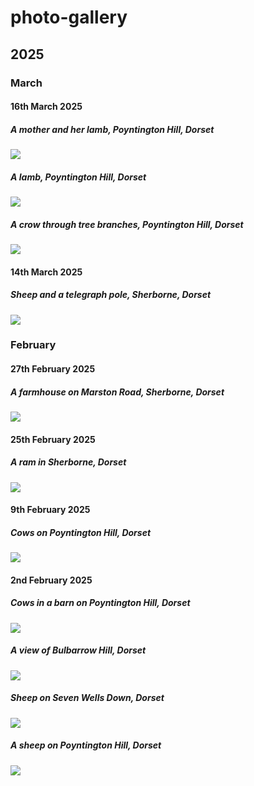# photo-gallery

## 2025

### March

#### 16th March 2025

##### A mother and her lamb, Poyntington Hill, Dorset

![](https://mhenderson.github.io/photo-serve/png/2025/03/mother-and-lamb.png)

##### A lamb, Poyntington Hill, Dorset

![](https://mhenderson.github.io/photo-serve/png/2025/03/lamb-frame.png)

##### A crow through tree branches, Poyntington Hill, Dorset

![](https://mhenderson.github.io/photo-serve/png/2025/03/crow-blur.png)

#### 14th March 2025

##### Sheep and a telegraph pole, Sherborne, Dorset

![](https://mhenderson.github.io/photo-serve/png/2025/03/sheep-pole.png)

### February

#### 27th February 2025

##### A farmhouse on Marston Road, Sherborne, Dorset

![](https://mhenderson.github.io/photo-serve/png/2025/02/farmhouse.png)

#### 25th February 2025

##### A ram in Sherborne, Dorset

![](https://mhenderson.github.io/photo-serve/png/2025/02/ram.png)

#### 9th February 2025

##### Cows on Poyntington Hill, Dorset

![](https://mhenderson.github.io/photo-serve/png/2025/02/cow-family.png)

#### 2nd February 2025

##### Cows in a barn on Poyntington Hill, Dorset

![](https://mhenderson.github.io/photo-serve/png/2025/02/cows.png)

##### A view of Bulbarrow Hill, Dorset

![](https://mhenderson.github.io/photo-serve/png/2025/02/field.png)

##### Sheep on Seven Wells Down, Dorset

![](https://mhenderson.github.io/photo-serve/png/2025/02/hillside.png)

##### A sheep on Poyntington Hill, Dorset

![](https://mhenderson.github.io/photo-serve/png/2025/02/sheep.png)

